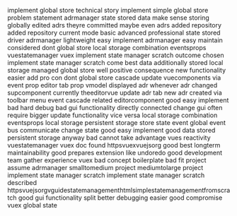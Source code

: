 implement global store technical story implement simple global store problem statement adrmanager state stored data make sense storing globally edited adrs theyre committed maybe even adrs added repository added repository current mode basic advanced professional state stored driver adrmanager lightweight easy implement adrmanager easy maintain considered dont global store local storage combination eventsprops vuestatemanager vuex implement state manager scratch outcome chosen implement state manager scratch come best data additionally stored local storage managed global store well positive consequence new functionality easier add pro con dont global store cascade update vuecomponents via event prop editor tab prop vmodel displayed adr whenever adr changed supcomponent currently theeditorvue update adr tab new adr created via toolbar menu event cascade related editorcomponent good easy implement bad hard debug bad gui functionality directly connected change gui often require bigger update functionality vice versa local storage combination eventsprops local storage persistent storage store state event global event bus communicate change state good easy implement good data stored persistent storage anyway bad cannot take advantage vues reactivity vuestatemanager vuex doc found httpsvuexvuejsorg good best longterm maintainability good prepares extension like undoredo good development team gather experience vuex bad concept boilerplate bad fit project assume adrmanager smalltomedium project mediumtolarge project implement state manager scratch implement state manager scratch described httpsvuejsorgvguidestatemanagementhtmlsimplestatemanagementfromscratch good gui functionality split better debugging easier good compromise vuex global state